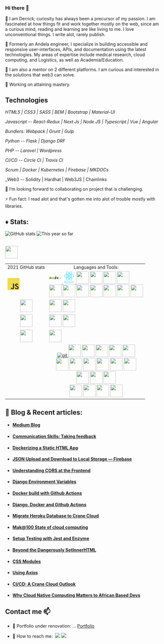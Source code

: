 ### Hi there 👋

<!--
**neelxie/neelxie** is a ✨ _special_ ✨ repository because its `README.md` (this file) appears on your GitHub profile.

Here are some ideas to get you started:

- 🔭 I’m currently working on ...
- 🌱 I’m currently learning ...
- 👯 I’m looking to collaborate on ...
- 🤔 I’m looking for help with ...
- 💬 Ask me about ...
- 📫 How to reach me: ...
- 😄 Pronouns: ...
- ⚡ Fun fact: ...
- [![Top Langs](https://github-readme-stats.vercel.app/api/top-langs/?username=neelxie)](https://github.com/anuraghazra/github-readme-stats)
-->
<!-- ![Software Engineer]() -->

:wave: I am Derrick; curiosity has always been a precursor of my passion. I am fascinated at how things fit and work together mostly on the web, since am a curious mind, reading and learning are like living to me. I love unconventional things. I write alot, rarely publish.

💬 Formerly an Andela engineer, I specialize in building accessible and responsive user-interfaces, APIs, and documentation using the latest technologies. My areas of expertise include medical research, cloud computing, and Logistics, as well as Academia/Education.

🌱 I am also a mentor on 2 different platforms. I am curious and interested in the solutions that web3 can solve.

🔭 Working on attaining mastery.

## Technologies

_HTML5 | CSS3 | SASS | BEM | Bootstrap | Material-UI_

_Javascript -- React-Redux | Next Js | Node JS | Typescript | Vue | Angular_

_Bundlers: Webpack | Grunt | Gulp_

_Python -- Flask | Django DRF_

_PHP -- Laravel | Wordpress_

_CI/CD -- Circle CI | Travis CI_

_Scrum | Docker | Kubernetes | Firebase | MKDOCs_

_Web3 -- Solidity | Hardhat | Web3JS | Chainlinks

<!--
Fundamentals: <img alt="HTML5" src="https://img.shields.io/badge/HTML5-E34F26?style=for-the-badge&logo=html5&logoColor=white"/> <img alt="CSS3" src="https://img.shields.io/badge/CSS3-1572B6?style=for-the-badge&logo=css3&logoColor=white"/> <img alt="Bem" src="https://img.shields.io/badge/bem-%23CC342D.svg?&style=for-the-badge&logo=bem&logoColor=white"/>

 Languages: <img alt="Python" src="https://img.shields.io/badge/python%20-%2314354C.svg?&style=for-the-badge&logo=python&logoColor=white"/>  <img alt="JavaScript" src="https://img.shields.io/badge/javascript%20-%23323330.svg?&style=for-the-badge&logo=javascript&logoColor=%23F7DF1E"/>

Frameworks: <img alt="Django" src="https://img.shields.io/badge/django%20-%23092E20.svg?&style=for-the-badge&logo=django&logoColor=white"/> <img alt="React" src="https://img.shields.io/badge/react%20-%2320232a.svg?&style=for-the-badge&logo=react&logoColor=%2361DAFB"/> <img alt="Flask" src="https://img.shields.io/badge/flask%20-%23CC0000.svg?&style=for-the-badge&logo=flask&logoColor=white"/> <img alt="bootstrap" src="https://img.shields.io/badge/Bootstrap-563D7C?style=for-the-badge&logo=bootstrap&logoColor=white"> -->
<!--
Tools: <img alt="git" src="https://img.shields.io/badge/Git-F05032?style=for-the-badge&logo=git&logoColor=white"/> <img alt="postman" src="https://img.shields.io/badge/Postman-FF6C37?style=for-the-badge&logo=Postman&logoColor=white" /> -->

👯 I’m looking forward to collaborating on project that is challenging.

⚡ Fun fact: I read alot and that's gotten me into alot of trouble mostly with libraries.

## :diamonds: Stats:

![GitHub stats](https://github-readme-stats.vercel.app/api?username=neelxie&show_icons=true&theme=dracula)
![This year so far](https://user-images.githubusercontent.com/32802973/146527573-ea42fa6b-a1a3-49a6-8b7a-885ddd5583b8.png)

<!-- [![ wakatime stats](https://github-readme-stats.vercel.app/api/wakatime?username=neelxie)](https://github.com/anuraghazra/github-readme-stats) -->

</br>
<table align="center">
  <tr>
    <td align="center"> 2021 GitHub stats</td>
    <td align="center">Languages and Tools:</td>
  </tr>
 <tr>
  <td><a href="https://developer.mozilla.org/en-US/docs/Web/JavaScript" target="_blank"> <img src="https://raw.githubusercontent.com/devicons/devicon/master/icons/javascript/javascript-original.svg" alt="javascript" width="40" height="40"/> </a> </br>
 </td>
  <td><a href="https://nodejs.org" target="_blank"> <img src="https://raw.githubusercontent.com/devicons/devicon/master/icons/nodejs/nodejs-original-wordmark.svg" alt="nodejs" width="40" height="40"/> </a>  <a href="https://reactjs.org/" target="_blank"> <img src="https://raw.githubusercontent.com/devicons/devicon/master/icons/react/react-original-wordmark.svg" alt="react" width="40" height="40"/> </a>
    <img src="https://cdn.jsdelivr.net/gh/devicons/devicon/icons/yarn/yarn-original-wordmark.svg" width="40" height="40" /> 
    <img src="https://cdn.jsdelivr.net/gh/devicons/devicon/icons/webpack/webpack-plain-wordmark.svg" width="40" height="40"/>
    <img src="https://cdn.jsdelivr.net/gh/devicons/devicon/icons/nextjs/nextjs-original-wordmark.svg" width="40" height="40"/>
    <img src="https://cdn.jsdelivr.net/gh/devicons/devicon/icons/typescript/typescript-plain.svg" width="40" height="40"/> </br>
    <img src="https://cdn.jsdelivr.net/gh/devicons/devicon/icons/redux/redux-original.svg" width="40" height="40"/> 
<img src="https://cdn.jsdelivr.net/gh/devicons/devicon/icons/npm/npm-original-wordmark.svg" width="40" height="40"/> 
<img src="https://cdn.jsdelivr.net/gh/devicons/devicon/icons/gulp/gulp-plain.svg" width="40" height="40"/>
<img src="https://cdn.jsdelivr.net/gh/devicons/devicon/icons/grunt/grunt-original-wordmark.svg" width="40" height="40"/> 
<img src="https://cdn.jsdelivr.net/gh/devicons/devicon/icons/express/express-original-wordmark.svg" width="40" height="40"/>
<img src="https://cdn.jsdelivr.net/gh/devicons/devicon/icons/babel/babel-original.svg" width="40" height="40"/> 
<img src="https://cdn.jsdelivr.net/gh/devicons/devicon/icons/angularjs/angularjs-original-wordmark.svg" width="40" height="40"/>
</td>
 </tr>
 <tr>
    <td align="center">
<img src="https://cdn.jsdelivr.net/gh/devicons/devicon/icons/css3/css3-original-wordmark.svg" width="40" height="40"/> </br>
</td>
 <td>
<img src="https://cdn.jsdelivr.net/gh/devicons/devicon/icons/bootstrap/bootstrap-plain-wordmark.svg" width="40" height="40"/> 
<img src="https://cdn.jsdelivr.net/gh/devicons/devicon/icons/sass/sass-original.svg" width="40" height="40"/> </br>
</td>
 </tr>
 
 <tr>
    <td align="center"><img src="https://cdn.jsdelivr.net/gh/devicons/devicon/icons/python/python-original-wordmark.svg" width="40" height="40"/> </br>
</td>
 <td>
<img src="https://cdn.jsdelivr.net/gh/devicons/devicon/icons/flask/flask-original-wordmark.svg" width="40" height="40"/> 
<img src="https://cdn.jsdelivr.net/gh/devicons/devicon/icons/django/django-original.svg" width="40" height="40"/> </br></td>
<img src="https://cdn.jsdelivr.net/gh/devicons/devicon/blob/master/icons/kubernetes/kubernetes-plain-wordmark.svg" width="40" height="40"/> </br></td>
 </tr>
 
 <tr>
    <td align="center"><img src="https://cdn.jsdelivr.net/gh/devicons/devicon/icons/php/php-plain.svg" width="40" height="40"/> </br>
</td>
 <td>    <img src="https://cdn.jsdelivr.net/gh/devicons/devicon/icons/wordpress/wordpress-plain-wordmark.svg" width="40" height="40"/> </br></td>
 </tr>
  <tr>
    <td align="center">
</td>
    <td align="center"><a href="https://git-scm.com/" target="_blank"> <img src="https://www.vectorlogo.zone/logos/git-scm/git-scm-icon.svg" alt="git" width="40" height="40"/> </a>

<img src="https://cdn.jsdelivr.net/gh/devicons/devicon/icons/vscode/vscode-original-wordmark.svg" width="40" height="40"/> 

<img src="https://cdn.jsdelivr.net/gh/devicons/devicon/icons/ubuntu/ubuntu-plain-wordmark.svg" width="40" height="40"/>

<img src="https://cdn.jsdelivr.net/gh/devicons/devicon/icons/trello/trello-plain-wordmark.svg" width="40" height="40"/> 
<img src="https://cdn.jsdelivr.net/gh/devicons/devicon/icons/travis/travis-plain-wordmark.svg" width="40" height="40"/> 
<img src="https://cdn.jsdelivr.net/gh/devicons/devicon/icons/slack/slack-original-wordmark.svg" width="40" height="40"/> </br>


<img src="https://cdn.jsdelivr.net/gh/devicons/devicon/icons/postgresql/postgresql-original-wordmark.svg" width="40" height="40"/>

<img src="https://cdn.jsdelivr.net/gh/devicons/devicon/icons/linux/linux-original.svg" width="40" height="40"/> 
<img src="https://cdn.jsdelivr.net/gh/devicons/devicon/icons/kubernetes/kubernetes-plain-wordmark.svg" width="40" height="40"/>
<img src="https://cdn.jsdelivr.net/gh/devicons/devicon/icons/jira/jira-original-wordmark.svg" width="40" height="40"/> 

<img src="https://cdn.jsdelivr.net/gh/devicons/devicon/icons/html5/html5-plain-wordmark.svg" width="40" height="40"/> 
<img src="https://cdn.jsdelivr.net/gh/devicons/devicon/icons/heroku/heroku-original-wordmark.svg" width="40" height="40"/> </br>

<img src="https://cdn.jsdelivr.net/gh/devicons/devicon/icons/git/git-original-wordmark.svg" width="40" height="40"/> 
<img src="https://cdn.jsdelivr.net/gh/devicons/devicon/icons/github/github-original-wordmark.svg" width="40" height="40"/> 
<img src="https://cdn.jsdelivr.net/gh/devicons/devicon/icons/firebase/firebase-plain-wordmark.svg" width="40" height="40"/> </br>
<img src="https://cdn.jsdelivr.net/gh/devicons/devicon/icons/figma/figma-original.svg" width="40" height="40"/>

<img src="https://cdn.jsdelivr.net/gh/devicons/devicon/icons/docker/docker-original-wordmark.svg" width="40" height="40"/> 

<img src="https://cdn.jsdelivr.net/gh/devicons/devicon/icons/circleci/circleci-plain-wordmark.svg" width="40" height="40"/> 
<img src="https://cdn.jsdelivr.net/gh/devicons/devicon/icons/codecov/codecov-plain.svg" width="40" height="40"/> </br>

</td>
  </tr>
 </table>
 
 
## 📕 Blog & Recent articles:

- #### [Medium Blog](https://neelxie.medium.com/)
- #### [Communication Skills: Taking feedback](https://neelxie.medium.com/communication-skills-taking-feedback-a7be34e1677a)
- #### [Dockerizing a Static HTML App](https://medium.com/cranecloud/dockerize-static-html-web-app-97998a6be6ce)
- #### [JSON Upload and Download to Local Storage — Firebase](https://medium.com/cranecloud/json-upload-and-download-to-local-storage-firebase-967f60cc2aa9)
- #### [Understanding CORS at the Frontend](https://neelxie.medium.com/understanding-cors-at-the-frontend-4255a718162f)
- #### [Django Environment Variables](https://medium.com/cranecloud/django-environment-variables-52682f38a714)
- #### [Docker build with Github Actions](https://medium.com/cranecloud/docker-build-with-github-actions-1203d8ba5bf0)
- #### [Django, Docker and Github Actions](https://medium.com/cranecloud/django-docker-and-github-actions-e9383432066f)
- #### [Migrate Heroku Database to Crane Cloud](https://medium.com/cranecloud/migrate-heroku-postgres-database-to-crane-cloud-3e26ae9cd907)
- #### [Mak@100 State of cloud computing](https://medium.com/cranecloud/mak-100-state-of-cloud-computing-35bb9614d479)
- #### [Setup Testing with Jest and Enzyme](https://neelxie.medium.com/?p=c45c9691b471)
- #### [Beyond the Dangerously SetInnerHTML](https://medium.com/cranecloud/beyond-the-dangerouslysetinnerhtml-58165fe9de12)
- #### [CSS Modules](https://medium.com/cranecloud/using-css-modules-5b5ecab6ecc7)
- #### [Using Axios](https://medium.com/cranecloud/how-i-am-using-axios-api-e4d16ab430db)
- #### [CI/CD: A Crane Cloud Outlook](https://medium.com/cranecloud/ci-cd-a-cranecloud-outlook-72ba748a4ef7)
- #### [Why Cloud Native Computing Matters to African Based Devs](https://medium.com/cranecloud/why-cloud-native-computing-matters-to-african-based-developers-2b9b23f3b25a)

## Contact me 📫

- :link: Portfolio under renovation: ... [Portfolio](https://neelxie.github.io/portfolio/index.html)

- 💬 How to reach me: &nbsp;[![](https://img.shields.io/badge/LinkedIn-0077B5?style=for-the-badge&logo=linkedin&logoColor=white)](https://www.linkedin.com/in/derrick-tech-expert/)
  [![](https://img.shields.io/badge/Gmail-D14836?style=for-the-badge&logo=gmail&logoColor=white)](https://mail.google.com/mail/?view=cm&source=mailto&to=kidricederek@gmail.com)
